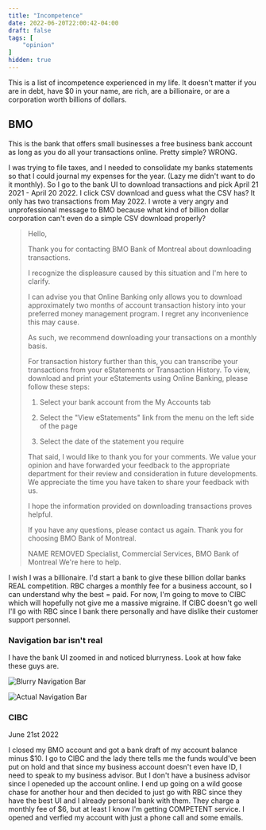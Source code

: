 ```yaml
---
title: "Incompetence"
date: 2022-06-20T22:00:42-04:00
draft: false
tags: [
    "opinion"
]
hidden: true
---
```


This is a list of incompetence experienced in my life. It doesn't matter if you are in debt, have $0 in your name, are rich,
are a billionaire, or are a corporation worth billions of dollars.

## BMO

This is the bank that offers small businesses a free business bank account as long as you do all your transactions online.
Pretty simple? WRONG.

I was trying to file taxes, and I needed to consolidate my banks statements so that I could journal my expenses for the year.
(Lazy me didn't want to do it monthly). So I go to the bank UI to download transactions and pick April 21 2021 - April 20 2022.
I click CSV download and guess what the CSV has? It only has two transactions from May 2022. I wrote a very angry
and unprofessional message to BMO because what kind of billion dollar corporation can't even do a simple CSV download properly?

> Hello,
>
> Thank you for contacting BMO Bank of Montreal about downloading transactions.
>
> I recognize the displeasure caused by this situation and I'm here to clarify.
>
> I can advise you that Online Banking only allows you to download approximately two months of account transaction history into your preferred money management program. I regret any inconvenience this may cause.
>
> As such, we recommend downloading your transactions on a monthly basis.
>
> For transaction history further than this, you can transcribe your transactions from your eStatements or Transaction History. To view, download and print your eStatements using Online Banking, please follow these steps:
>
> 1. Select your bank account from the My Accounts tab
>
> 2. Select the "View eStatements" link from the menu on the left side of the page
>
> 3. Select the date of the statement you require
>
> That said, I would like to thank you for your comments. We value your opinion and have forwarded your feedback to the appropriate department for their review and consideration in future developments. We appreciate the time you have taken to share your feedback with us.
>
> I hope the information provided on downloading transactions proves helpful.
>
> If you have any questions, please contact us again. Thank you for choosing BMO Bank of Montreal.
>
> NAME REMOVED
> Specialist, Commercial Services, BMO Bank of Montreal
> We're here to help.
>

I wish I was a billionaire. I'd start a bank to give these billion dollar banks REAL competition. RBC charges a monthly fee
for a business account, so I can understand why the best = paid. For now, I'm going to move to CIBC which will hopefully not
give me a massive migraine. If CIBC doesn't go well I'll go with RBC since I bank there personally and have dislike their customer
support personnel.

### Navigation bar isn't real

I have the bank UI zoomed in and noticed blurryness. Look at how fake these guys are.

![Blurry Navigation Bar](/images/incompetence/bmo1.jpg)

![Actual Navigation Bar](/images/incompetence/bmo2.png)

### CIBC

June 21st 2022

I closed my BMO account and got a bank draft of my account balance minus $10. I go to CIBC and the lady there tells me the funds would've been put on hold and that
since my business account doesn't even have ID, I need to speak to my business advisor. But I don't have a business advisor since
I openeded up the account online. I end up going on a wild goose chase for another hour and then decided to just go
with RBC since they have the best UI and I already personal bank with them. They charge a monthly fee of $6, but at least
I know I'm getting COMPETENT service. I opened and verfied my account with just a phone call and some emails.
